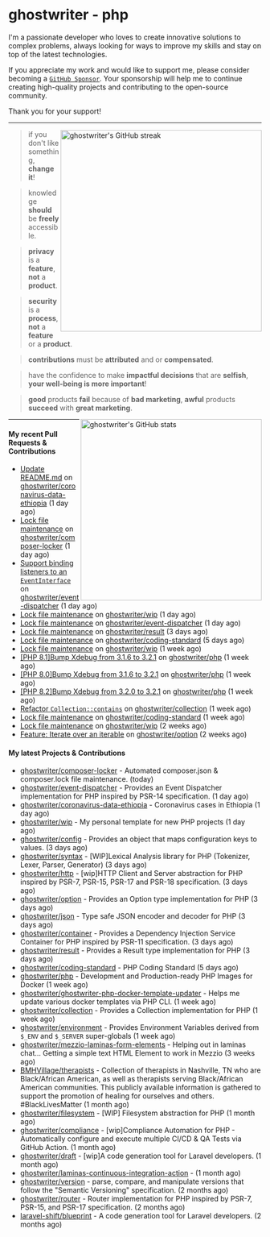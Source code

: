 # ghostwriter - php

I'm a passionate developer who loves to create innovative solutions to complex problems, always looking for ways to improve my skills and stay on top of the latest technologies.

If you appreciate my work and would like to support me, please consider becoming a [`GitHub Sponsor`](https://github.com/sponsors/ghostwriter). Your sponsorship will help me to continue creating high-quality projects and contributing to the open-source community.

Thank you for your support!

---

<img alt="ghostwriter's GitHub streak" width="400px" align="right" src="https://github-readme-streak-stats.herokuapp.com/?cache_seconds=1800&user=ghostwriter">

> if you don't like something, **change it**!

> knowledge **should** be **freely** accessible.

> **privacy** is a **feature**, **not** a **product**.

> **security** is a **process**, **not** a **feature** or a **product**.

> **contributions** must be **attributed** and or **compensated**.

> have the confidence to make **impactful decisions** that are **selfish**, **your well-being is more important**!

> **good** products **fail** because of **bad marketing**, **awful** products **succeed** with **great marketing**.

<img alt="ghostwriter's GitHub stats" width="360px" align="right" src="https://github-readme-stats.vercel.app/api?cache_seconds=1800&username=ghostwriter&show_icons=true&count_private=true&hide_title=true&hide_rank=true&icon_color=333">

---

#### My recent Pull Requests & Contributions

- [Update README.md](https://github.com/ghostwriter/coronavirus-data-ethiopia/pull/1) on [ghostwriter/coronavirus-data-ethiopia](https://github.com/ghostwriter/coronavirus-data-ethiopia) (1 day ago)
- [Lock file maintenance](https://github.com/ghostwriter/composer-locker/pull/6) on [ghostwriter/composer-locker](https://github.com/ghostwriter/composer-locker) (1 day ago)
- [Support binding listeners to an `EventInterface`](https://github.com/ghostwriter/event-dispatcher/pull/20) on [ghostwriter/event-dispatcher](https://github.com/ghostwriter/event-dispatcher) (1 day ago)
- [Lock file maintenance](https://github.com/ghostwriter/wip/pull/35) on [ghostwriter/wip](https://github.com/ghostwriter/wip) (1 day ago)
- [Lock file maintenance](https://github.com/ghostwriter/event-dispatcher/pull/19) on [ghostwriter/event-dispatcher](https://github.com/ghostwriter/event-dispatcher) (1 day ago)
- [Lock file maintenance](https://github.com/ghostwriter/result/pull/15) on [ghostwriter/result](https://github.com/ghostwriter/result) (3 days ago)
- [Lock file maintenance](https://github.com/ghostwriter/coding-standard/pull/19) on [ghostwriter/coding-standard](https://github.com/ghostwriter/coding-standard) (5 days ago)
- [Lock file maintenance](https://github.com/ghostwriter/wip/pull/34) on [ghostwriter/wip](https://github.com/ghostwriter/wip) (1 week ago)
- [[PHP 8.1]Bump Xdebug from 3.1.6 to 3.2.1](https://github.com/ghostwriter/php/pull/313) on [ghostwriter/php](https://github.com/ghostwriter/php) (1 week ago)
- [[PHP 8.0]Bump Xdebug from 3.1.6 to 3.2.1](https://github.com/ghostwriter/php/pull/312) on [ghostwriter/php](https://github.com/ghostwriter/php) (1 week ago)
- [[PHP 8.2]Bump Xdebug from 3.2.0 to 3.2.1](https://github.com/ghostwriter/php/pull/311) on [ghostwriter/php](https://github.com/ghostwriter/php) (1 week ago)
- [Refactor `Collection::contains`](https://github.com/ghostwriter/collection/pull/13) on [ghostwriter/collection](https://github.com/ghostwriter/collection) (1 week ago)
- [Lock file maintenance](https://github.com/ghostwriter/coding-standard/pull/18) on [ghostwriter/coding-standard](https://github.com/ghostwriter/coding-standard) (1 week ago)
- [Lock file maintenance](https://github.com/ghostwriter/wip/pull/33) on [ghostwriter/wip](https://github.com/ghostwriter/wip) (2 weeks ago)
- [Feature: Iterate over an iterable](https://github.com/ghostwriter/option/pull/31) on [ghostwriter/option](https://github.com/ghostwriter/option) (2 weeks ago)

#### My latest Projects & Contributions

- [ghostwriter/composer-locker](https://github.com/ghostwriter/composer-locker) - Automated composer.json &amp; composer.lock file maintenance. (today)
- [ghostwriter/event-dispatcher](https://github.com/ghostwriter/event-dispatcher) - Provides an Event Dispatcher implementation for PHP inspired by PSR-14 specification. (1 day ago)
- [ghostwriter/coronavirus-data-ethiopia](https://github.com/ghostwriter/coronavirus-data-ethiopia) - Coronavirus cases in Ethiopia (1 day ago)
- [ghostwriter/wip](https://github.com/ghostwriter/wip) - My personal template for new PHP projects (1 day ago)
- [ghostwriter/config](https://github.com/ghostwriter/config) - Provides an object that maps configuration keys to values. (3 days ago)
- [ghostwriter/syntax](https://github.com/ghostwriter/syntax) - [WIP]Lexical Analysis library for PHP (Tokenizer, Lexer, Parser, Generator) (3 days ago)
- [ghostwriter/http](https://github.com/ghostwriter/http) - [wip]HTTP Client and Server abstraction for PHP inspired by PSR-7, PSR-15, PSR-17 and PSR-18 specification. (3 days ago)
- [ghostwriter/option](https://github.com/ghostwriter/option) - Provides an Option type implementation for PHP (3 days ago)
- [ghostwriter/json](https://github.com/ghostwriter/json) - Type safe JSON encoder and decoder for PHP (3 days ago)
- [ghostwriter/container](https://github.com/ghostwriter/container) - Provides a Dependency Injection Service Container for PHP inspired by PSR-11 specification. (3 days ago)
- [ghostwriter/result](https://github.com/ghostwriter/result) - Provides a Result type implementation for PHP (3 days ago)
- [ghostwriter/coding-standard](https://github.com/ghostwriter/coding-standard) - PHP Coding Standard (5 days ago)
- [ghostwriter/php](https://github.com/ghostwriter/php) - Development and Production-ready PHP Images for Docker (1 week ago)
- [ghostwriter/ghostwriter-php-docker-template-updater](https://github.com/ghostwriter/ghostwriter-php-docker-template-updater) - Helps me update various docker templates via PHP CLI. (1 week ago)
- [ghostwriter/collection](https://github.com/ghostwriter/collection) - Provides a Collection implementation for PHP (1 week ago)
- [ghostwriter/environment](https://github.com/ghostwriter/environment) - Provides Environment Variables derived from `$_ENV` and `$_SERVER` super-globals (1 week ago)
- [ghostwriter/mezzio-laminas-form-elements](https://github.com/ghostwriter/mezzio-laminas-form-elements) - Helping out in laminas chat... Getting a simple text HTML Element to work in Mezzio (3 weeks ago)
- [BMHVillage/therapists](https://github.com/BMHVillage/therapists) - Collection of therapists in Nashville, TN who are Black/African American, as well as therapists serving Black/African American communities. This publicly available information is gathered to support the promotion of healing for ourselves and others. #BlackLivesMatter (1 month ago)
- [ghostwriter/filesystem](https://github.com/ghostwriter/filesystem) - [WIP] Filesystem abstraction for PHP (1 month ago)
- [ghostwriter/compliance](https://github.com/ghostwriter/compliance) - [wip]Compliance Automation for PHP - Automatically configure and execute multiple CI/CD &amp; QA Tests via GitHub Action. (1 month ago)
- [ghostwriter/draft](https://github.com/ghostwriter/draft) - [wip]A code generation tool for Laravel developers. (1 month ago)
- [ghostwriter/laminas-continuous-integration-action](https://github.com/ghostwriter/laminas-continuous-integration-action) -  (1 month ago)
- [ghostwriter/version](https://github.com/ghostwriter/version) - parse, compare, and manipulate versions that follow the &#34;Semantic Versioning&#34; specification. (2 months ago)
- [ghostwriter/router](https://github.com/ghostwriter/router) - Router implementation for PHP inspired by PSR-7, PSR-15, and PSR-17 specification. (2 months ago)
- [laravel-shift/blueprint](https://github.com/laravel-shift/blueprint) - A code generation tool for Laravel developers. (2 months ago)
